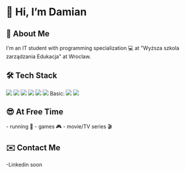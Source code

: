<h1>👋  Hi, I’m Damian</h1>

<h2>👨 About Me </h2>
I'm an IT student with programming specialization 💻 at "Wyższa szkola zarządzania Edukacja" at Wroclaw. 

<h2>🛠  Tech Stack</h2>
<img src="https://img.icons8.com/color/48/000000/javascript.png"/> <img src="https://img.icons8.com/color/48/000000/html-5.png"/> <img src="https://img.icons8.com/color/48/000000/css3.png"/>
<img src="https://img.icons8.com/color/48/000000/visual-studio-code-2019.png"/>
<img src="https://img.icons8.com/color/48/000000/git.png"/> <img src="https://img.icons8.com/material-outlined/48/000000/github.png"/>
Basic:
<img src="https://img.icons8.com/color/50/000000/python--v1.png"/> <img src="https://img.icons8.com/color/48/000000/c-plus-plus-logo.png"/>

<h2>😎 At Free Time</h2>
- running 🏃 
- games 🎮
- movie/TV series 🎬

<h2>✉️ Contact Me </h2>
-Linkedin soon
